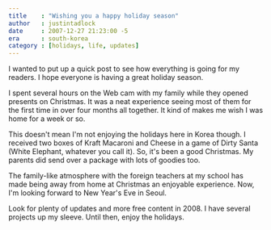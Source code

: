 ```yaml
---
title    : "Wishing you a happy holiday season"
author   : justintadlock
date     : 2007-12-27 21:23:00 -5
era      : south-korea
category : [holidays, life, updates]
---
```


I wanted to put up a quick post to see how everything is going for my readers.  I hope everyone is having a great holiday season.

I spent several hours on the Web cam with my family while they opened presents on Christmas.  It was a neat experience seeing most of them for the first time in over four months all together.  It kind of makes me wish I was home for a week or so.

This doesn't mean I'm not enjoying the holidays here in Korea though.  I received two boxes of Kraft Macaroni and Cheese in a game of Dirty Santa (White Elephant, whatever you call it).  So, it's been a good Christmas.  My parents did send over a package with lots of goodies too.

The family-like atmosphere with the foreign teachers at my school has made being away from home at Christmas an enjoyable experience.  Now, I'm looking forward to New Year's Eve in Seoul.

Look for plenty of updates and more free content in 2008.  I have several projects up my sleeve.  Until then, enjoy the holidays.
